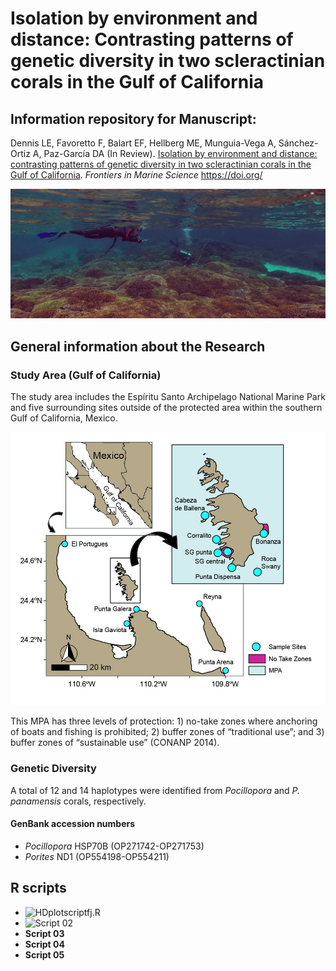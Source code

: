 # Isolation by environment and distance: Contrasting patterns of genetic diversity in two scleractinian corals in the Gulf of California

## Information repository for Manuscript:

Dennis LE, Favoretto F, Balart EF, Hellberg ME, Munguia-Vega A, Sánchez-Ortiz A, Paz-García DA (In Review). [Isolation by environment and distance: contrasting patterns of genetic diversity in two scleractinian corals in the Gulf of California](https://www.marinebiogenomics.com/publicaciones). *Frontiers in Marine Science* https://doi.org/


![Portada](Media/Portada.jpg)

## General information about the Research

### Study Area (Gulf of California)

The study area includes the Espíritu Santo Archipelago National Marine Park and five surrounding sites outside of the protected area within the southern Gulf of California, Mexico.

![Map](Media/Fig01_map.jpg)

This MPA has three levels of protection: 1) no-take zones where anchoring of boats and fishing is prohibited; 2) buffer zones of “traditional use”; and 3) buffer zones of “sustainable use” (CONANP 2014).

### Genetic Diversity

 A total of 12 and 14 haplotypes were identified from *Pocillopora* and *P. panamensis* corals, respectively.

#### GenBank accession numbers
* *Pocillopora* HSP70B (OP271742-OP271753)
* *Porites* ND1 (OP554198-OP554211)

## R scripts

* ![HDplotscriptfj.R](Script/HDplotscriptfj.R)
* ![Script 02](Script/PCUPCARscript.R)
* **Script 03**
* **Script 04**
* **Script 05**
